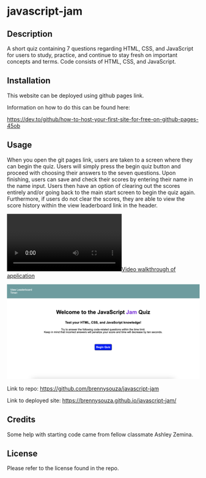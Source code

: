 # javascript-jam

## Description
A short quiz containing 7 questions regarding HTML, CSS, and JavaScript for users to study, practice, and continue to stay fresh on important concepts and terms. Code consists of HTML, CSS, and JavaScript.

## Installation
This website can be deployed using github pages link.

Information on how to do this can be found here:

https://dev.to/github/how-to-host-your-first-site-for-free-on-github-pages-45ob

## Usage 
When you open the git pages link, users are taken to a screen where they can begin the quiz. Users will simply press the begin quiz button and proceed with choosing their answers to the seven questions. Upon finishing, users can save and check their scores by entering their name in the name input. Users then have an option of clearing out the scores entirely and/or going back to the main start screen to begin the quiz again. Furthermore, if users do not clear the scores, they are able to view the score history within the view leaderboard link in the header. 

[![Video walkthrough of application](Images/JavaScriptJamQuiz.mp4)](Images/JavaScriptJamQuiz.mp4)

![Screenshot of Quiz](Images/javascriptjamscreenshot.png)

Link to repo: https://github.com/brennysouza/javascript-jam

Link to deployed site: https://brennysouza.github.io/javascript-jam/

## Credits
Some help with starting code came from fellow classmate Ashley Zemina. 

## License
Please refer to the license found in the repo. 